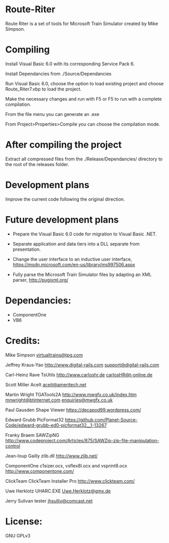 # Route-Riter
 Route Riter is a set of tools for Microsoft Train Simulator created by Mike Simpson.

# Compiling
 Install Visual Basic 6.0 with its corresponding Service Pack 6.

 Install Dependancies from ./Source/Dependancies

 Run Visual Basic 6.0, choose the option to load existing project and choose Route_Riter7.vbp to load the project.
 
 Make the necessary changes and run with F5 or F5 to run with a complete compilation.

 From the file menu you can generate an .exe

 From Project>Properties>Compile you can choose the compilation mode.

# After compiling the project 
 Extract all compressed files from the ./Release/Dependancies/ directory to the root of the releases folder.

# Development plans
 Improve the current code following the original direction.

# Future development plans
- Prepare the Visual Basic 6.0 code for migration to Visual Basic .NET.

- Separate application and data tiers into a DLL separate from presentation.

- Change the user interface to an inductive user interface, https://msdn.microsoft.com/en-us/library/ms997506.aspx

- Fully parse the Microsoft Train Simulator files by adapting an XML parser, http://pugixml.org/

# Dependancies:
- ComponentOne
- VB6

# Credits:
Mike Simpson
virtualtrains@tpg.com

Jeffrey Kraus-Yao
http://www.digital-rails.com
support@digital-rails.com

Carl-Heinz Rave
TsUtils
http://www.carloshr.de
carlosHR@t-online.de

Scott Miller
AceIt
aceit@ameritech.net

Martin Wright
TGATools2A
http://www.mwgfx.co.uk/index.htm
mnwright@btinternet.com
enquiries@mwgfx.co.uk

Paul Gausden
Shape Viewer
https://decapod99.wordpress.com/

Edward Grubb
PicFormat32
https://github.com/Planet-Source-Code/edward-grubb-ed0-picformat32__1-13267

Franky Braem
SAWZipNG
http://www.codeproject.com/Articles/875/SAWZip-zip-file-manipulation-control

Jean-loup Gailly
zlib.dll
http://www.zlib.net/

ComponentOne
c1sizer.ocx, vsflex8l.ocx and vsprint8.ocx
http://www.componentone.com/

ClickTeam
ClickTeam Installer Pro
http://www.clickteam.com/

Uwe Herklotz
UHARC.EXE
Uwe.Herklotz@gmx.de

Jerry Sulivan
tester
jhsulliv@comcast.net

# License:

GNU GPLv3
